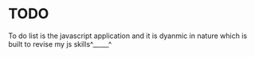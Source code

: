 # TODO
To do  list is the javascript application and it is dyanmic in nature which is built to revise my js skills^_____^
